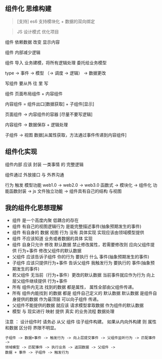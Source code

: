 ## 组件化 思维构建

> [支持] es6 支持模块化 + 数据的双向绑定

> JS 设计模式 优化项目

组件 依赖数据 改变 显示内容

组件 内部减少逻辑

组件 导入 业务建模，将所有逻辑处理 委托给业务模型

type -> 事件 -> 模型 （-> 调度 -> 逻辑） -> 数据更改

写组件 要从外 往 里 写

组件 页面布局组件 + 内容组件

内容组件 = 组件出口[数据获取] + 子组件[显示]

页面组件 -> 内容组件的容器 [尽量不要写逻辑]

内容组件 -> 数据保存 + 逻辑处理

子组件 -> 视图 数据[从属性获取，方法通过事件传递到内容组件]

## 组件化实现

组件内部 应该 封装 一类事情 的 完整逻辑

组件通过 外放接口 与 外界沟通

行为 触发 模型功能
web1.0 -> web2.0 -> web3.0
函数式 -> 模块化 -> 组件化
功能函数封装 -> js 文件独立功能 -> 组件具有自己的结构 与视图

## 我的组件化思想理解

- 组件 是一个高度内聚 低耦合的存在
- 组件 有自己的视图逻辑行为 是能完整描述事件(抽象预期发生的事件)
- 组件 有自身的 数据 视图 行为 没有 具体实现 实现应该由领域模型提供
- 组件 不应该知道 业务或者数据的具体 实现
- 组件 自身只允许 修改 默认数据 禁止修改属性，若需要修改则 应向父组件提供 行为+事件 修改父组件的默认数据
- 父组件 应该告诉子组件 你的行为 要执行 什么 事件(抽象预期发生的事件)
- 子组件 应该只提供行为+事件 告诉父组件 我触发行为 要执行的 事件(抽象预期发生的事件)
- 若父组件 无当前（行为+事件）更改的默认数据 当前事件就应作为行为 向上层父组件继续提供 行为+事件
- 所有 组件内无法 找到的数据 都是属性， 属性全部由父组件传递。
- 所有 组件内能找到 的数据 都是 组件自己定义的 默认数据 默认数据 是组件自身提供的数据 作为最顶层 可以向子组件 传递。
- 父组件不能提供的数据 就应该 请求模型拿取数据 作为组件的默认数据
- 模型 与 现实进行 映射 提供 真实 的业务流程 数据处理

注意 ： 设计组件时 请务必 从父 组件 往子组件构建。 如果从内向外构建 则 属性和数据 区分将 界限不明显。

```
子组件 -> 数据+事件 -> 触发行为 -> 向上层提交事件 -> 父组件监听行为 -> 匹配事件 ->
领域模型 -> 匹配事件 -> 执行业务 -> 返回数据 -> 父组件 ->
数据 + 事件 -> 子组件 -> 触发行为
```
